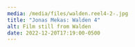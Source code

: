 ```yaml
---
media: /media/files/walden.reel4-2-.jpg
title: "Jonas Mekas: Walden 4"
alt: Film still from Walden
date: 2022-12-20T17:19:00-0500
---
```

